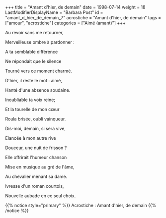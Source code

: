 +++
title = "Amant d'hier, de demain"
date = 1998-07-14
weight = 18
LastModifierDisplayName = "Barbara Post"
id = "amant_d_hier_de_demain_7"
acrostiche = "Amant d'hier, de demain"
tags = ["amour", "acrostiche"]
categories = ["Aimé (amant)"]
+++

Au revoir sans me retourner,

Merveilleuse ombre à pardonner :

A ta semblable différence

Ne répondait que le silence

Tourné vers ce moment charmé.

D'hier, il reste le mot : aimé,

Hanté d'une absence soudaine.

Inoubliable ta voix reine;

Et la tourelle de mon cœur

Roula brisée, oubli vainqueur.

Dis-moi, demain, si sera vive,

Elancée à mon autre rive

Douceur, une nuit de frisson ?

Elle offrirait l'humeur chanson

Mise en musique au gré de l'âme,

Au chevalier menant sa dame.

Ivresse d'un roman courtois,

Nouvelle aubade en ce seul choix.

{{% notice style="primary" %}}
Acrostiche : Amant d'hier, de demain
{{% /notice %}}
